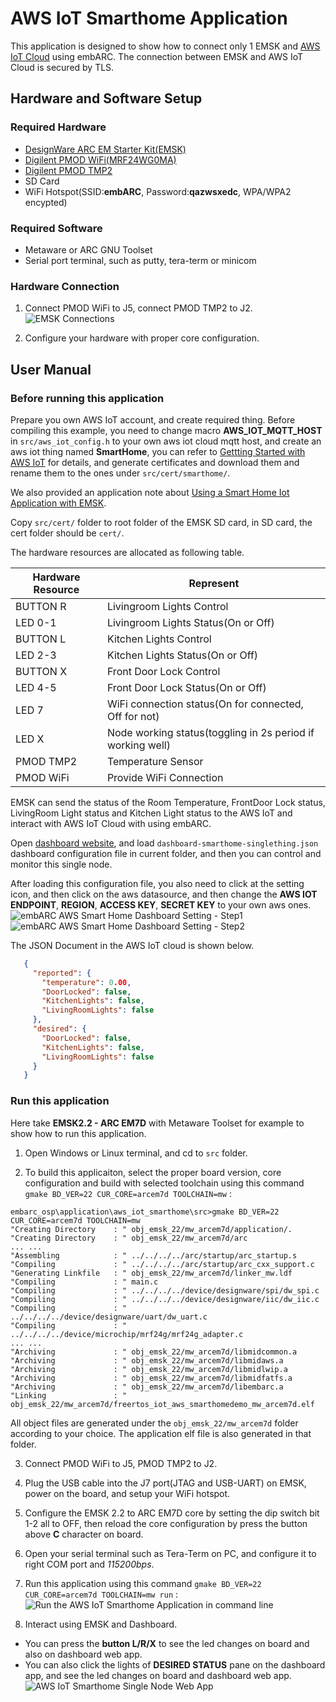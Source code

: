 # AWS IoT Smarthome Application
This application is designed to show how to connect only 1 EMSK and [AWS IoT Cloud](https://aws.amazon.com/iot/?nc1=h_ls) using embARC. The connection between EMSK and AWS IoT Cloud is secured by TLS.

## Hardware and Software Setup
### Required Hardware
- [DesignWare ARC EM Starter Kit(EMSK)](https://www.synopsys.com/dw/ipdir.php?ds=arc_em_starter_kit)
- [Digilent PMOD WiFi(MRF24WG0MA)](http://store.digilentinc.com/pmodwifi-wifi-interface-802-11g/)
- [Digilent PMOD TMP2](http://store.digilentinc.com/pmod-tmp2-temperature-sensor/)
- SD Card
- WiFi Hotspot(SSID:**embARC**, Password:**qazwsxedc**, WPA/WPA2 encypted)

### Required Software
- Metaware or ARC GNU Toolset
- Serial port terminal, such as putty, tera-term or minicom

### Hardware Connection
1. Connect PMOD WiFi to J5, connect PMOD TMP2 to J2.
   ![EMSK Connections](doc/screenshots/emsk_connections.jpg)

2. Configure your hardware with proper core configuration.

## User Manual
### Before running this application
Prepare you own AWS IoT account, and create required thing.
Before compiling this example, you need to change macro **AWS_IOT_MQTT_HOST** in `src/aws_iot_config.h` to your own aws iot cloud mqtt host, and create an aws iot thing named **SmartHome**, you can refer to [Gettting Started with AWS IoT](https://docs.aws.amazon.com/iot/latest/developerguide/iot-gs.html) for details, and generate certificates and download them and rename them to the ones under `src/cert/smarthome/`.

We also provided an application note about [Using a Smart Home Iot Application with EMSK](https://www.embarc.org/pdf/embARC_appnote_how_to_use_smart_home_iot.pdf).

Copy `src/cert/` folder to root folder of the EMSK SD card, in SD card, the cert folder should be `cert/`.

The hardware resources are allocated as following table.

|  Hardware Resource  |            Represent                                          |
| ------------------- | ------------------------------------------------------------- |
|  BUTTON R           | Livingroom Lights Control                                     |
|  LED 0-1            | Livingroom Lights Status(On or Off)                           |
|  BUTTON L           | Kitchen Lights Control                                        |
|  LED 2-3            | Kitchen Lights Status(On or Off)                              |
|  BUTTON X           | Front Door Lock Control                                       |
|  LED 4-5            | Front Door Lock Status(On or Off)                             |
|  LED 7              | WiFi connection status(On for connected, Off for not)         |
|  LED X              | Node working status(toggling in 2s period if working well)    |
|  PMOD TMP2          | Temperature Sensor                                            |
|  PMOD WiFi          | Provide WiFi Connection                                       |

EMSK can send the status of the Room Temperature, FrontDoor Lock status, LivingRoom Light status and Kitchen Light status to the AWS IoT and interact with AWS IoT Cloud with using embARC.

Open [dashboard website](http://foss-for-synopsys-dwc-arc-processors.github.io/freeboard/), and load `dashboard-smarthome-singlething.json` dashboard configuration file in current folder, and then you can control and monitor this single node.

After loading this configuration file, you also need to click at the setting icon, and then click on the aws datasource, and then change the **AWS IOT ENDPOINT**, **REGION**, **ACCESS KEY**, **SECRET KEY** to your own aws ones.
![embARC AWS Smart Home Dashboard Setting - Step1](doc/screenshots/webapp_setting1.jpg)
![embARC AWS Smart Home Dashboard Setting - Step2](doc/screenshots/webapp_setting2.jpg)

The JSON Document in the AWS IoT cloud is shown below.
```json
   {
     "reported": {
       "temperature": 0.00,
       "DoorLocked": false,
       "KitchenLights": false,
       "LivingRoomLights": false
     },
     "desired": {
       "DoorLocked": false,
       "KitchenLights": false,
       "LivingRoomLights": false
     }
   }
```

### Run this application
Here take **EMSK2.2 - ARC EM7D** with Metaware Toolset for example to show how to run this application.

1. Open Windows or Linux terminal, and cd to `src` folder.

2. To build this applicaiton, select the proper board version, core configuration and build with selected toolchain using this command `gmake BD_VER=22 CUR_CORE=arcem7d TOOLCHAIN=mw` :
  ```
  embarc_osp\application\aws_iot_smarthome\src>gmake BD_VER=22 CUR_CORE=arcem7d TOOLCHAIN=mw
  "Creating Directory    : " obj_emsk_22/mw_arcem7d/application/.
  "Creating Directory    : " obj_emsk_22/mw_arcem7d/arc
  ... ...
  "Assembling            : " ../../../../arc/startup/arc_startup.s
  "Compiling             : " ../../../../arc/startup/arc_cxx_support.c
  "Generating Linkfile   : " obj_emsk_22/mw_arcem7d/linker_mw.ldf
  "Compiling             : " main.c
  "Compiling             : " ../../../../device/designware/spi/dw_spi.c
  "Compiling             : " ../../../../device/designware/iic/dw_iic.c
  "Compiling             : " ../../../../device/designware/uart/dw_uart.c
  "Compiling             : " ../../../../device/microchip/mrf24g/mrf24g_adapter.c
  ... ...
  "Archiving             : " obj_emsk_22/mw_arcem7d/libmidcommon.a
  "Archiving             : " obj_emsk_22/mw_arcem7d/libmidaws.a
  "Archiving             : " obj_emsk_22/mw_arcem7d/libmidlwip.a
  "Archiving             : " obj_emsk_22/mw_arcem7d/libmidfatfs.a
  "Archiving             : " obj_emsk_22/mw_arcem7d/libembarc.a
  "Linking               : " obj_emsk_22/mw_arcem7d/freertos_iot_aws_smarthomedemo_mw_arcem7d.elf
  ```
  All object files are generated under the `obj_emsk_22/mw_arcem7d` folder according to your choice.
  The application elf file is also generated in that folder.

3. Connect PMOD WiFi to J5, PMOD TMP2 to J2.

4. Plug the USB cable into the J7 port(JTAG and USB-UART) on EMSK, power on the board, and setup your WiFi hotspot.

5. Configure the EMSK 2.2 to ARC EM7D core by setting the dip switch bit 1-2 all to OFF, then reload the core configuration by press the button above **C** character on board.

6. Open your serial terminal such as Tera-Term on PC, and configure it to right COM port and *115200bps*.

7. Run this application using this command `gmake BD_VER=22 CUR_CORE=arcem7d TOOLCHAIN=mw run` :
  ![Run the AWS IoT Smarthome Application in command line](doc/screenshots/run_cmd.jpg)

8. Interact using EMSK and Dashboard.
  - You can press the **button L/R/X** to see the led changes on board and also on dashboard web app.
  - You can also click the lights of **DESIRED STATUS** pane on the dashboard app, and see the led changes on board and dashboard web app.
  ![AWS IoT Smarthome Single Node Web App](doc/screenshots/webapp.jpg)
